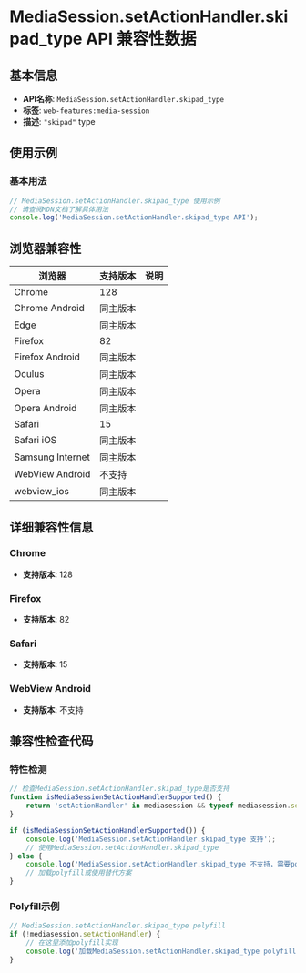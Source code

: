 # MediaSession.setActionHandler.skipad_type API 兼容性数据

## 基本信息

- **API名称**: `MediaSession.setActionHandler.skipad_type`
- **标签**: `web-features:media-session`
- **描述**: `"skipad"` type

## 使用示例

### 基本用法

```javascript
// MediaSession.setActionHandler.skipad_type 使用示例
// 请查阅MDN文档了解具体用法
console.log('MediaSession.setActionHandler.skipad_type API');
```

## 浏览器兼容性

| 浏览器 | 支持版本 | 说明 |
|--------|----------|------|
| Chrome | 128 |  |
| Chrome Android | 同主版本 |  |
| Edge | 同主版本 |  |
| Firefox | 82 |  |
| Firefox Android | 同主版本 |  |
| Oculus | 同主版本 |  |
| Opera | 同主版本 |  |
| Opera Android | 同主版本 |  |
| Safari | 15 |  |
| Safari iOS | 同主版本 |  |
| Samsung Internet | 同主版本 |  |
| WebView Android | 不支持 |  |
| webview_ios | 同主版本 |  |

## 详细兼容性信息

### Chrome

- **支持版本**: 128

### Firefox

- **支持版本**: 82

### Safari

- **支持版本**: 15

### WebView Android

- **支持版本**: 不支持

## 兼容性检查代码

### 特性检测

```javascript
// 检查MediaSession.setActionHandler.skipad_type是否支持
function isMediaSessionSetActionHandlerSupported() {
    return 'setActionHandler' in mediasession && typeof mediasession.setActionHandler === 'function';
}

if (isMediaSessionSetActionHandlerSupported()) {
    console.log('MediaSession.setActionHandler.skipad_type 支持');
    // 使用MediaSession.setActionHandler.skipad_type
} else {
    console.log('MediaSession.setActionHandler.skipad_type 不支持，需要polyfill');
    // 加载polyfill或使用替代方案
}
```

### Polyfill示例

```javascript
// MediaSession.setActionHandler.skipad_type polyfill
if (!mediasession.setActionHandler) {
    // 在这里添加polyfill实现
    console.log('加载MediaSession.setActionHandler.skipad_type polyfill');
}
```

